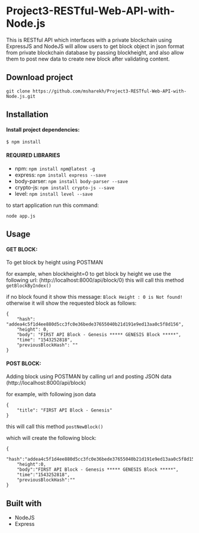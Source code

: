 # Project3-RESTful-Web-API-with-Node.js

This is RESTful API which interfaces with a private blockchain using ExpressJS and NodeJS will allow users to get block object in json format from  private blockchain database by passing blockheight, and also allow them to post new data to create new block after validating content.

## Download project
```
git clone https://github.com/msharekh/Project3-RESTful-Web-API-with-Node.js.git
```


## Installation 

#### Install project dependencies:
```
$ npm install
```

#### REQUIRED LIBRARIES
- npm:            `npm install npm@latest -g`
- express:        `npm install express --save`
- body-parser:    `npm install body-parser --save`
- crypto-js:      `npm install crypto-js --save`
- level:          `npm install level --save`


to start application run this command:
```
node app.js
```

## Usage
 
#### GET BLOCK:

To get block by height using POSTMAN

for example, when blockheight=0 to get block by height we use the following url:
(http://localhost:8000/api/block/0)
this will call this method     `getBlockByIndex()` 

if no block found it show this message:
     ```
     Block Height : 0 is Not found!
     ```
otherwise it will show the requested block as follows:
```
{
    "hash": "addea4c5f1d4ee880d5cc3fc0e36bede37655040b21d191e9ed13aa0c5f8d156",
    "height": 0,
    "body": "FIRST API Block - Genesis ***** GENESIS Block *****",
    "time": "1543252818",
    "previousBlockHash": ""
}
```
 
#### POST BLOCK:

Adding block using POSTMAN by calling url and posting JSON data
(http://localhost:8000/api/block)

for example, with following json data
```
{ 
  	"title": "FIRST API Block - Genesis"
}
```
this will call this method     `postNewBlock()` 

which will create the following block:
```
{
    "hash":"addea4c5f1d4ee880d5cc3fc0e36bede37655040b21d191e9ed13aa0c5f8d156",
    "height":0,
    "body":"FIRST API Block - Genesis ***** GENESIS Block *****",
    "time":"1543252818",
    "previousBlockHash":""
}
```


## Built with
- NodeJS
- Express

